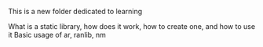 This is a new folder dedicated to learning

What is a static library, how does it work, how to create one, and how to use it
Basic usage of ar, ranlib, nm